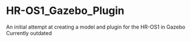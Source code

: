 # HR-OS1_Gazebo_Plugin

An initial attempt at creating a model and plugin for the HR-OS1 in Gazebo  
Currently outdated
